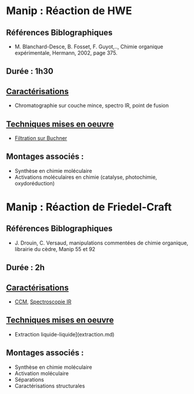 # Manip : Réaction de HWE
## Références Biblographiques 
- M. Blanchard-Desce, B. Fosset, F. Guyot,.., Chimie organique expérimentale, Hermann, 2002, page 375.
## Durée : 1h30
## [Caractérisations](Caracterisations.md)
- Chromatographie sur couche mince, spectro IR, point de fusion
## [Techniques mises en oeuvre](techniques.md)
- [Filtration sur Buchner](FiltrationBuchner.md)
## Montages associés :
- Synthèse en chimie moléculaire
- Activations moléculaires en chimie (catalyse, photochimie, oxydoréduction)

# Manip : Réaction de Friedel-Craft
## Références Biblographiques 
- J. Drouin, C. Versaud, manipulations commentées de chimie organique, librairie du cèdre, Manip 55 et 92
## Durée : 2h
## [Caractérisations](Caracterisations.md)
- [CCM](ccm.md), [Spectroscopie IR](spectroIR.md)
## [Techniques mises en oeuvre](techniques.md)
- Extraction liquide-liquide](extraction.md)
## Montages associés :
- Synthèse en chimie moléculaire
- Activation moléculaire
- Séparations
- Caractérisations structurales